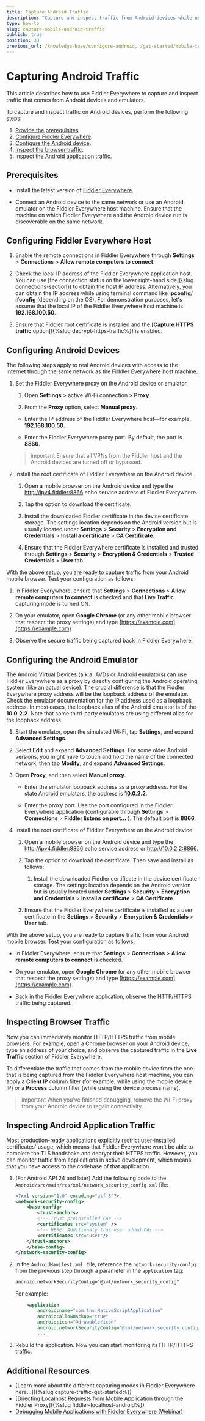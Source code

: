 ```yaml
---
title: Capture Android Traffic
description: "Capture and inspect traffic from Android devices while using the Fiddler Everywhere web-debugging HTTP-proxy tool."
type: how-to
slug: capture-mobile-android-traffic
publish: true
position: 30
previous_url: /knowledge-base/configure-android, /get-started/mobile-traffic/configure-android, /get-started/traffic/configure-android, /traffic/configure-android
---
```


# Capturing Android Traffic

This article describes how to use Fiddler Everywhere to capture and inspect traffic that comes from Android devices and emulators.

To capture and inspect traffic on Android devices, perform the following steps:

1. [Provide the prerequisites](#prerequisites).
1. [Configure Fiddler Everywhere](#configuring-fiddler-everywhere-host).
1. [Configure the Android device](#configuring-android-devices).
1. [Inspect the browser traffic](#inspecting-browser-traffic).
1. [Inspect the Android application traffic](#inspecting-android-application-traffic).

## Prerequisites

- Install the latest version of [Fiddler Everywhere](https://www.telerik.com/download/fiddler-everywhere).

- Connect an Android device to the same network or use an Android emulator on the Fiddler Everywhere host machine. Ensure that the machine on which Fiddler Everywhere and the Android device run is discoverable on the same network.

## Configuring Fiddler Everywhere Host

1. Enable the remote connections in Fiddler Everywhere through **Settings** > **Connections** > **Allow remote computers to connect**.

1. Check the local IP address of the Fiddler Everywhere application host. You can use [the connection status on the lower right-hand side]({slug connections-section}) to obtain the host IP address. Alternatively, you can obtain the IP address while using terminal command like  **ipconfig**/ **ifconfig** (depending on the OS). For demonstration purposes, let's assume that the local IP of the Fiddler Everywhere host machine is **192.168.100.50**. 

1. Ensure that Fiddler root certificate is installed and the [**Capture HTTPS traffic** option]({%slug decrypt-https-traffic%}) is enabled.

## Configuring Android Devices

The following steps apply to real Android devices with access to the Internet through the same network as the Fiddler Everywhere host machine.

1. Set the Fiddler Everywhere proxy on the Android device or emulator.

    1. Open **Settings** > active Wi-Fi connection > **Proxy**.

    1. From the **Proxy** option, select **Manual proxy**.

     - Enter the IP address of the Fiddler Everywhere host&mdash;for example, **192.168.100.50**.

     - Enter the Fiddler Everywhere proxy port. By default, the port is **8866**.

     >important Ensure that all VPNs from the Fiddler host and the Android devices are turned off or bypassed.

1. Install the root certificate of Fiddler Everywhere on the Android device.

    1. Open a mobile browser on the Android device and type the http://ipv4.fiddler:8866 echo service address of Fiddler Everywhere.

    1. Tap the option to download the certificate.
            
    1. Install the downloaded Fiddler certificate in the device certificate storage. The settings location depends on the Android version but is usually located under **Settings** > **Security** > **Encryption and Credentials** > **Install a certificate** > **CA Certificate**.

    1. Ensure that the Fiddler Everywhere certificate is installed and trusted through  **Settings** > **Security** > **Encryption & Credentials** > **Trusted Credentials** > **User** tab.

With the above setup, you are ready to capture traffic from your Android mobile browser. Test your configuration as follows:

1. In Fiddler Everywhere, ensure that **Settings** > **Connections** > **Allow remote computers to connect** is checked and that **Live Traffic** capturing mode is turned ON.

1. On your emulator, open **Google Chrome** (or any other mobile browser that respect the proxy settings) and type [https://example.com](https://example.com)

1. Observe the secure traffic being captured back in Fiddler Everywhere.


## Configuring the Android Emulator

The Android Virtual Devices (a.k.a. AVDs or Android emulators) can use Fiddler Everywhere as a proxy by directly configuring the Android operating system (like an actual device). The crucial difference is that the Fiddler Everywhere proxy address will be the loopback address of the emulator. Check the emulator documentation for the IP address used as a loopback address. In most cases, the loopback alias of the Android emulator is of the **10.0.2.2**. Note that some third-party emulators are using different alias for the loopback address.

1. Start the emulator, open the simulated Wi-Fi, tap **Settings**, and expand **Advanced Settings**.

1. Select **Edit** and expand **Advanced Settings**. For some older Android versions, you might have to touch and hold the name of the connected network, then tap **Modify**, and expand **Advanced Settings**.

1. Open **Proxy**, and then select **Manual proxy**.

    - Enter the emulator loopback address as a proxy address. For the state Android emulators, the address is **10.0.2.2**.

    - Enter the proxy port. Use the port configured in the Fiddler Everywhere application (configurable through **Settings** > **Connections** > **Fiddler listens on port...** ). The default port is **8866**.

1. Install the root certificate of Fiddler Everywhere on the Android device.

    1. Open a mobile browser on the Android device and type the http://ipv4.fiddler:8866 echo service address or http://10.0.2.2:8866.

    1. Tap the option to download the certificate. Then save and install as follows:

        1. Install the downloaded Fiddler certificate in the device certificate storage. The settings location depends on the Android version but is usually located under **Settings** > **Security** > **Encryption and Credentials** > **Install a certificate** > **CA Certificate**.

    1. Ensure that the Fiddler Everywhere certificate is installed as a user certificate in the **Settings** > **Security** > **Encryption & Credentials** > **User** tab.


With the above setup, you are ready to capture traffic from your Android mobile browser. Test your configuration as follows:

- In Fiddler Everywhere, ensure that **Settings** > **Connections** > **Allow remote computers to connect** is checked.

- On your emulator, open **Google Chrome** (or any other mobile browser that respect the proxy settings) and type [https://example.com](https://example.com).

- Back in the Fiddler Everywhere application, observe the HTTP/HTTPS traffic being captured.


## Inspecting Browser Traffic

Now you can immediately monitor HTTP/HTTPS traffic from mobile browsers. For example, open a Chrome browser on your Android device, type an address of your choice, and observe the captured traffic in the **Live Traffic** section of Fiddler Everywhere. 

To differentiate the traffic that comes from the mobile device from the one that is being captured from the Fiddler Everywhere host machine, you can apply a **Client IP** column filter (for example, while using the mobile device IP) or a **Process** column filter (while using the device process name).

>important When you've finished debugging, remove the Wi-Fi proxy from your Android device to regain connectivity.

## Inspecting Android Application Traffic

Most production-ready applications explicitly restrict user-installed certificates' usage, which means that Fiddler Everywhere won't be able to complete the TLS handshake and decrypt their HTTPS traffic. However, you can monitor traffic from applications in active development, which means that you have access to the codebase of that application. 

1. (For Android API 24 and later) Add the following code to the `Android/src/main/res/xml/network_security_config.xml` file:

    ```XML
    <?xml version="1.0" encoding="utf-8"?>
    <network-security-config>
        <base-config>
            <trust-anchors>
            <!-- Trust preinstalled CAs -->
            <certificates src="system" />
            <!-- HERE: Additionaly trus user added CAs -->
            <certificates src="user"/>
        </trust-anchors>
        </base-config>
    </network-security-config>
    ```

1. In the `AndroidManifest.xml_` file, reference the `network-security-config` from the previous step through a parameter in the `application` tag:

    ```XML
    android:networkSecurityConfig="@xml/network_security_config"
    ```

    For example:

    ```XML
        <application
            android:name="com.tns.NativeScriptApplication"
            android:allowBackup="true"
            android:icon="@drawable/icon"
            android:networkSecurityConfig="@xml/network_security_config">
            ...
    ```

1. Rebuild the application. Now you can start monitoring its HTTP/HTTPS traffic.

## Additional Resources

* [Learn more about the different capturing modes in Fiddler Everywhere here...]({%slug capture-traffic-get-started%})
* [Directing Localhost Requests from Mobile Application through the Fiddler Proxy]({%slug fiddler-localhost-android%})
* [Debugging Mobile Applications with Fiddler Everywhere (Webinar)](https://www.telerik.com/webinars/fiddler/how-to-debug-ios-and-android-mobile-apps-with-fiddler)
